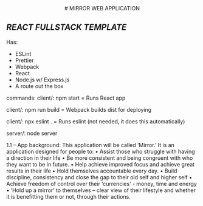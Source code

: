 <center># MIRROR WEB APPLICATION</center>

## _REACT FULLSTACK TEMPLATE_

Has:

- ESLint
- Prettier
- Webpack
- React
- Node.js w/ Express.js
- A route out the box

commands:
client/: npm start = Runs React app

client/: npm run build = Webpack builds dist for deploying

client/: npx eslint . = Runs eslint (not needed, it does this automatically)

server/: node server

1.1 – App background:
This application will be called ‘Mirror.’ It is an application designed for people to:
• Assist those who struggle with having a direction in their life
• Be more consistent and being congruent with who they want to be in future.
• Help achieve improved focus and achieve great results in their life
• Hold themselves accountable every day.
• Build discipline, consistency and close the gap to their old self and higher self
• Achieve freedom of control over their ‘currencies’ - money, time and energy
• ‘Hold up a mirror’ to themselves – clear view of their lifestyle and whether it is benefitting them or not, through their actions.
